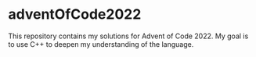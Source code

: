 # adventOfCode2022

This repository contains my solutions for Advent of Code 2022. My goal is to use C++ to deepen my understanding of the language.
